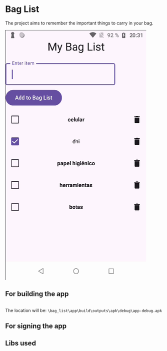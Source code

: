 # Bag List

The project aims to remember the important things to carry in your bag.

![app](results/result.png)

## For building the app
```

```
The location will be:
`\bag_list\app\build\outputs\apk\debug\app-debug.apk`

## For signing the app
<!-- ```
keytool -genkey -v -keystore <PATH_TO_SAVE>\my-release-key.jks -keyalg RSA -keysize 2048 -validity 10000 -alias my-key-alias
``` -->

## Libs used 

<!-- 1. [TEXT](LINK) -->